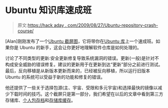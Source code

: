 # Ubuntu 知识库速成班

> 原文:[https://hack aday . com/2009/08/27/Ubuntu-repository-crash-course/](https://hackaday.com/2009/08/27/ubuntu-repository-crash-course/)

[Alan]刚刚发布了一个[Ubuntu 截屏图](http://screencasts.ubuntu.com/2009/08/27/Ubuntu_Repositories)，它将带你在[Ubuntu 库](https://help.ubuntu.com/community/Repositories/Ubuntu)上一个速成班。如果你是 Ubuntu 的新手，这会让你更好地理解软件仓库是如何处理的。

讨论了不同类型的更新:安全更新修复导致系统漏洞的错误。更新(一般)是针对不构成安全威胁的错误修复。建议的更新用于在更新到达“更新”部分之前进行测试。最后，反向移植是从新版本更新而来的，已经被反向移植，所以运行旧版本 Ubuntu 的系统可以受益于新的功能和修复的错误。

他还提供了一些关于选择包源(主、宇宙、受限和多元宇宙)和选择最快的镜像以减少下载时间的技巧。这个截屏只是第一部分，我们希望在以后的文章中看到第三方存储库、[个人包存档](https://help.launchpad.net/Packaging/PPA/InstallingSoftware)和[存储库缓存](http://bethesignal.org/blog/2009/04/13/approx-package-caching-ubuntu-debian-lovers/)。